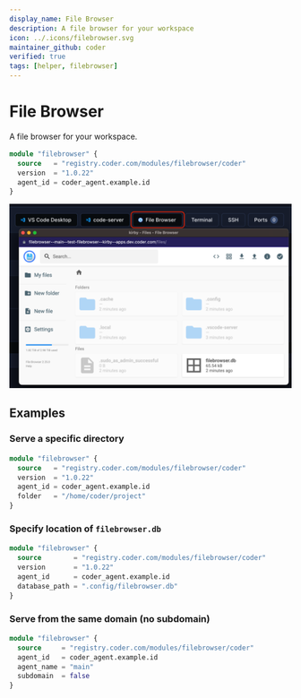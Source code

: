 ```yaml
---
display_name: File Browser
description: A file browser for your workspace
icon: ../.icons/filebrowser.svg
maintainer_github: coder
verified: true
tags: [helper, filebrowser]
---
```


# File Browser

A file browser for your workspace.

```tf
module "filebrowser" {
  source   = "registry.coder.com/modules/filebrowser/coder"
  version  = "1.0.22"
  agent_id = coder_agent.example.id
}
```

![Filebrowsing Example](../.images/filebrowser.png)

## Examples

### Serve a specific directory

```tf
module "filebrowser" {
  source   = "registry.coder.com/modules/filebrowser/coder"
  version  = "1.0.22"
  agent_id = coder_agent.example.id
  folder   = "/home/coder/project"
}
```

### Specify location of `filebrowser.db`

```tf
module "filebrowser" {
  source        = "registry.coder.com/modules/filebrowser/coder"
  version       = "1.0.22"
  agent_id      = coder_agent.example.id
  database_path = ".config/filebrowser.db"
}
```

### Serve from the same domain (no subdomain)

```tf
module "filebrowser" {
  source     = "registry.coder.com/modules/filebrowser/coder"
  agent_id   = coder_agent.example.id
  agent_name = "main"
  subdomain  = false
}
```
